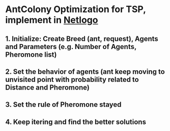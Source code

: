 # AntColony Optimization for TSP, implement in [Netlogo](https://ccl.northwestern.edu/netlogo/)

## 1. Initialize: Create Breed (ant, request), Agents and Parameters (e.g. Number of Agents, Pheromone list)

## 2. Set the behavior of agents (ant keep moving to unvisited point with probability related to Distance and Pheromone)

## 3. Set the rule of Pheromone stayed

## 4. Keep itering and find the better solutions
